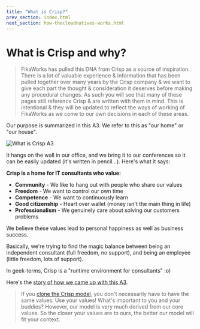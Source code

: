 ```yaml
---
title: "What is Crisp?"
prev_section: index.html
next_section: how-thecloudnatives-works.html
---
```


What is Crisp and why?
======================

> FikaWorks has pulled this DNA from Crisp as a source of inspiration. There is a lot of valuable experience & information that has been pulled together over many years by the Crisp company & we want to give each part the thought & consideration it deserves before making any procedural changes. As such you will see that many of these pages still reference Crisp & are written with them in mind. This is intentional & they will be updated to reflect the ways of working of FikaWorks as we come to our own decisions in each of these areas.

Our purpose is summarized in this A3. We refer to this as "our home" or "our house".

![What is Crisp A3](../assets/WhatIsCrispA3-sv.jpg "What is Crisp A3")

It hangs on the wall in our office, and we bring it to our conferences so it can be easily updated (it's written in pencil...). Here's what it says:

**Crisp is a home for IT consultants who value:**

-   **Community** - We like to hang out with people who share our values
-   **Freedom** - We want to control our own time
-   **Competence** - We want to continuously learn
-   **Good citizenship** - Heart over wallet (money isn't the main thing in life)
-   **Professionalism** - We genuinely care about solving our customers problems

We believe these values lead to personal happiness as well as business success.

Basically, we're trying to find the magic balance between being an independent consultant (full freedom, no support), and being an employee (little freedom, lots of support).

In geek-terms, Crisp is a "runtime environment for consultants" :o)

Here's the [story of how we came up with this A3](http://blog.crisp.se/2010/05/08/henrikkniberg/1273272420000).

> If you [clone the Crisp model](how-to-copy.html), you don't necessarily have to have the same values. Use your values! What's important to you and your buddies? However, our model is very much derived from our core values. So the closer your values are to ours, the better our model will fit your context.
